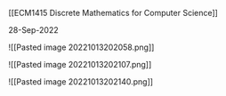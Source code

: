 [[ECM1415 Discrete Mathematics for Computer Science]]

28-Sep-2022

![[Pasted image 20221013202058.png]]

![[Pasted image 20221013202107.png]]

![[Pasted image 20221013202140.png]]

